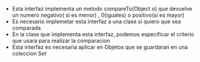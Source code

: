 
- Esta interfaz implementa un metodo compareTo(Object o) que devuelve un numero negativo( si es menor) , 0(iguales) o positivo(si es mayor)
- Es necesario implemetar esta interfaz a una clase si quiero que sea comparada
- En la clase que implementa esta interfaz, podemos especificar el criterio que usara para realizar la comparacion
- Esta interfaz es necesaria aplicar en Objetos que se guardaran en una coleccion Set